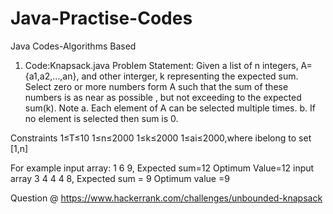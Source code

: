 # Java-Practise-Codes
Java Codes-Algorithms Based

1. Code:Knapsack.java
Problem Statement:
Given a list of n integers, A={a1,a2,…,an}, and other interger, k representing the expected sum. Select zero or more numbers form A such that the sum of these numbers is as near as possible , but not exceeding to the expected sum(k).
Note 
a. Each element of A can be selected multiple times.
b. If  no element is selected then sum is 0.

Constraints 
1≤T≤10
1≤n≤2000
1≤k≤2000
1≤ai≤2000,where ibelong to set [1,n]

For example 
input array: 1 6 9, Expected sum=12
Optimum Value=12
input array 3 4 4 4 8, Expected sum = 9
Optimum value =9

Question @ https://www.hackerrank.com/challenges/unbounded-knapsack
